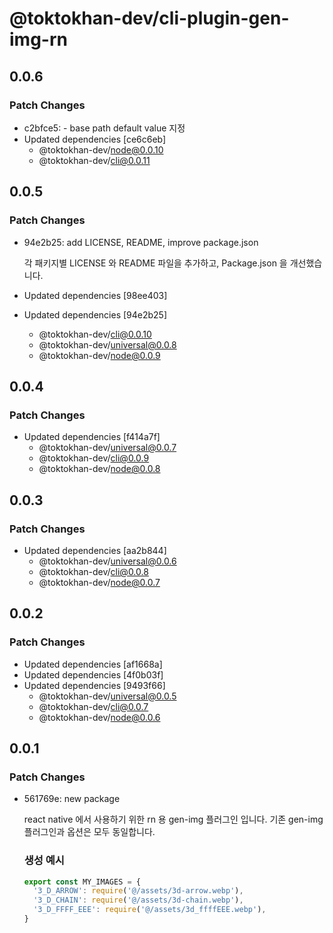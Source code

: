 # @toktokhan-dev/cli-plugin-gen-img-rn

## 0.0.6

### Patch Changes

- c2bfce5: - base path default value 지정
- Updated dependencies [ce6c6eb]
  - @toktokhan-dev/node@0.0.10
  - @toktokhan-dev/cli@0.0.11

## 0.0.5

### Patch Changes

- 94e2b25: add LICENSE, README, improve package.json

  각 패키지별 LICENSE 와 README 파일을 추가하고, Package.json 을 개선했습니다.

- Updated dependencies [98ee403]
- Updated dependencies [94e2b25]
  - @toktokhan-dev/cli@0.0.10
  - @toktokhan-dev/universal@0.0.8
  - @toktokhan-dev/node@0.0.9

## 0.0.4

### Patch Changes

- Updated dependencies [f414a7f]
  - @toktokhan-dev/universal@0.0.7
  - @toktokhan-dev/cli@0.0.9
  - @toktokhan-dev/node@0.0.8

## 0.0.3

### Patch Changes

- Updated dependencies [aa2b844]
  - @toktokhan-dev/universal@0.0.6
  - @toktokhan-dev/cli@0.0.8
  - @toktokhan-dev/node@0.0.7

## 0.0.2

### Patch Changes

- Updated dependencies [af1668a]
- Updated dependencies [4f0b03f]
- Updated dependencies [9493f66]
  - @toktokhan-dev/universal@0.0.5
  - @toktokhan-dev/cli@0.0.7
  - @toktokhan-dev/node@0.0.6

## 0.0.1

### Patch Changes

- 561769e: new package

  react native 에서 사용하기 위한 rn 용 gen-img 플러그인 입니다.
  기존 gen-img 플러그인과 옵션은 모두 동일합니다.

  ### 생성 예시

  ```ts
  export const MY_IMAGES = {
    '3_D_ARROW': require('@/assets/3d-arrow.webp'),
    '3_D_CHAIN': require('@/assets/3d-chain.webp'),
    '3_D_FFFF_EEE': require('@/assets/3d_ffffEEE.webp'),
  }
  ```
